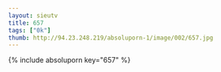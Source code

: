 ```yaml
--- 
layout: sieutv
title: 657
tags: ["0k"]
thumb: http://94.23.248.219/absoluporn-1/image/002/657.jpg
---
```

{% include absoluporn key="657" %} 
